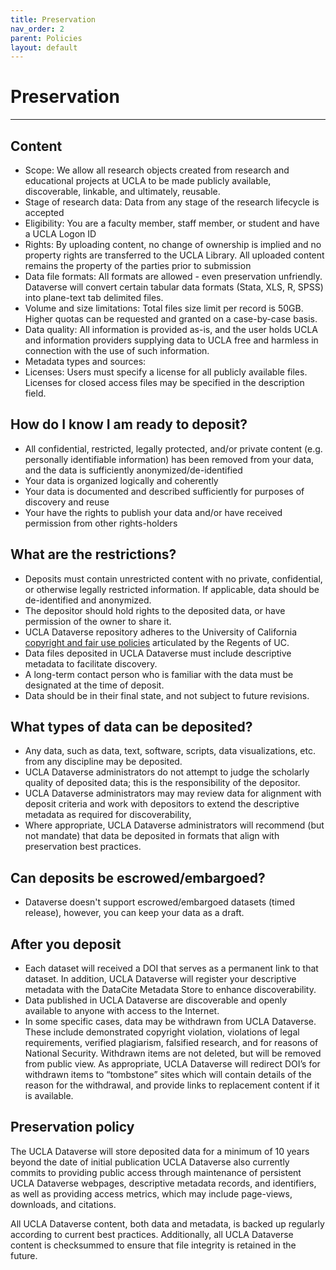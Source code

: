```yaml
---
title: Preservation
nav_order: 2
parent: Policies
layout: default
---
```


# Preservation
<hr/>

## Content
- Scope: We allow all research objects created from research and educational projects at UCLA to be made publicly available, discoverable, linkable, and ultimately, reusable.
- Stage of research data: Data from any stage of the research lifecycle is accepted
- Eligibility: You are a faculty member, staff member, or student and have a UCLA Logon ID
- Rights: By uploading content, no change of ownership is implied and no property rights are transferred to the UCLA Library. All uploaded content remains the property of the parties prior to submission
- Data file formats: All formats are allowed - even preservation unfriendly. Dataverse will convert certain tabular data formats (Stata, XLS, R, SPSS) into plane-text tab delimited files.
- Volume and size limitations: Total files size limit per record is 50GB. Higher quotas can be requested and granted on a case-by-case basis.
- Data quality: All information is provided as-is, and the user holds UCLA and information providers supplying data to UCLA free and harmless in connection with the use of such information.
- Metadata types and sources:
- Licenses: Users must specify a license for all publicly available files. Licenses for closed access files may be specified in the description field.

## How do I know I am ready to deposit?
- All confidential, restricted, legally protected, and/or private content (e.g. personally identifiable information) has been removed from your data, and the data is sufficiently anonymized/de-identified
- Your data is organized logically and coherently
- Your data is documented and described sufficiently for purposes of discovery and reuse
- Your have the rights to publish your data and/or have received permission from other rights-holders

## What are the restrictions?
- Deposits must contain unrestricted content with no private, confidential, or otherwise legally restricted information. If applicable, data should be de-identified and anonymized.
- The depositor should hold rights to the deposited data, or have permission of the owner to share it.
- UCLA Dataverse repository adheres to the University of California [copyright and fair use policies](https://www.library.ucla.edu/about/policies/uc-and-ucla-copyright-information/) articulated by the Regents of UC.
- Data files deposited in UCLA Dataverse must include descriptive metadata to facilitate discovery.
- A long-term contact person who is familiar with the data must be designated at the time of deposit.
- Data should be in their final state, and not subject to future revisions.

## What types of data can be deposited?
- Any data, such as data, text, software, scripts, data visualizations, etc. from any discipline may be deposited.
- UCLA Dataverse administrators do not attempt to judge the scholarly quality of deposited data; this is the responsibility of the depositor.
- UCLA Dataverse administrators may may review data for alignment with deposit criteria and work with depositors to extend the descriptive metadata as required for discoverability,
- Where appropriate, UCLA Dataverse administrators will recommend (but not mandate) that data be deposited in formats that align with preservation best practices.

## Can deposits be escrowed/embargoed?
- Dataverse doesn't support escrowed/embargoed datasets (timed release), however, you can keep your data as a draft.

## After you deposit
- Each dataset will received a DOI that serves as a permanent link to that dataset. In addition, UCLA Dataverse will register your descriptive metadata with the DataCite Metadata Store to enhance discoverability.
- Data published in UCLA Dataverse are discoverable and openly available to anyone with access to the Internet.
- In some specific cases, data may be withdrawn from UCLA Dataverse. These include demonstrated copyright violation, violations of legal requirements, verified plagiarism, falsified research, and for reasons of National Security. Withdrawn items are not deleted, but will be removed from public view. As appropriate, UCLA Dataverse will redirect DOI’s for withdrawn items to “tombstone” sites which will contain details of the reason for the withdrawal, and provide links to replacement content if it is available.

## Preservation policy
The UCLA Dataverse will store deposited data for a minimum of 10 years beyond the date of initial publication UCLA Dataverse also currently commits to providing public access through maintenance of persistent UCLA Dataverse webpages, descriptive metadata records, and identifiers, as well as providing access metrics, which may include page-views, downloads, and citations.

All UCLA Dataverse content, both data and metadata, is backed up regularly according to current best practices. Additionally, all UCLA Dataverse content is checksummed to ensure that file integrity is retained in the future.
